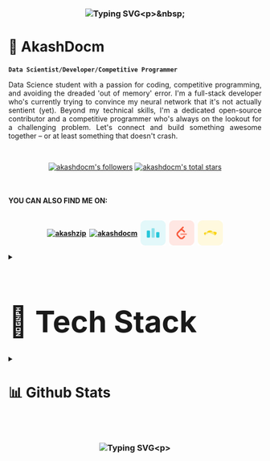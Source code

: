 <!--[<img src="coffee.gif" width="100%">]()-->

<link rel="preconnect" href="https://fonts.googleapis.com">
<link rel="preconnect" href="https://fonts.gstatic.com" crossorigin>
<link href="https://fonts.googleapis.com/css2?family=Jersey+10&display=swap" rel="stylesheet">
 

### <p align="center"> ![Typing SVG](https://readme-typing-svg.demolab.com?font=Jersey+10&size=60&pause=400&vCenter=true&width=750&color=3bd354&lines=HI,+I+AM+AKASH+DEWANGAN+:];WELCOME+TO+MY+GITHUB+ACCOUNT+>_<;)<p>&nbsp;

# 👺 AkashDocm

**`Data Scientist/Developer/Competitive Programmer`**

<p align="justify" >Data Science student with a passion for coding, competitive programming, and avoiding the dreaded 'out of memory' error. I'm a full-stack developer who's currently trying to convince my neural network that it's not actually sentient (yet). Beyond my technical skills, I'm a dedicated open-source contributor and a competitive programmer who's always on the lookout for a challenging problem. Let's connect and build something awesome together – or at least something that doesn't crash.</p> &nbsp;

<p align="center">
      <a href="https://github.com/akashdocm?tab=followers">
         <img alt="akashdocm's followers" title="Follow me on Github" src="https://custom-icon-badges.demolab.com/github/followers/akashdocm?color=ff4721&labelColor=f2411c&style=for-the-badge&logo=person-add&label=Follow&logoColor=white"/></a>
      <a href="https://github.com/akashdocm?tab=repositories&sort=stargazers">
         <img alt="akashdocm's total stars" title="Total stars on GitHub" src="https://custom-icon-badges.demolab.com/github/stars/akashdocm?color=236ad3&style=for-the-badge&labelColor=1155ba&logo=star"/></a>
   </p>&nbsp;
 
  
<h4>YOU CAN ALSO FIND ME ON:
<br>
<br>
<p align="center">
<a href="https://twitter.com/akashzip" target="_blank"><img align="center" src="https://skillicons.dev/icons?i=twitter" alt="akashzip"/></a>&nbsp;
<a href="https://linkedin.com/in/akashdocm" target="_blank"><img align="center" src="https://skillicons.dev/icons?i=linkedin" alt="akashdocm"/></a>&nbsp;
<!--<a href="https://medium.com/@akashdocm" target="blank"><img align="center" src="logo/medium.png" width="50px" alt="@akashdocm"/></a>&nbsp;-->
<a href="https://codeforces.com/profile/akashdocm" target="_blank"><img align="center" src="logo/codeforce.png" width="50px" alt="akashdocm"/></a>&nbsp;
<a href="https://www.leetcode.com/akashdocm" target="_blank"><img align="center" width="50px" src="logo/leetcode.webp" alt="akashdocm"/></a>&nbsp;
<a href="https://www.topcoder.com/members/akashdocm" target="blank"><img align="center" src="logo/topcoder.webp" width="50px" alt="akashdocm"/></a>
 
</p>
  
</details>

 

 
<details>
<summary><h1 style="font-size: 4.25em; margin-bottom: 0.5em;">📡 Tech Stack</h1></summary>

<h3>👨‍💻 Programming and Markup Languages</h3>
<p align="center">
  <a>
    <img src="https://skillicons.dev/icons?i=c,cs,cpp,java,js,ts,go,latex,html,css,mysql&perline=10" />
  </a>
</p>

 
<h3>👨‍💻 Database and Cloud Hosting</h3>
<p align="center">
  <a>
    <img src="https://skillicons.dev/icons?i=mongodb,postgres,aws,azure,docker,gcp,kubernetes,appwrite,firebase&perline=10" />
  </a>
</p>


<h3>🧰 Frameworks and Libraries</h3>
 <p align="center">
  <a>
    <img src="https://skillicons.dev/icons?i=nodejs,nextjs,express,angular,vue,bootstrap,jquery,react,tailwind,threejs,django,dotnet,wordpress,tensorflow,pytorch,dart,flutter,kotlin&perline=10" />
  </a>
</p>

 <h3>💻 Software and Tools</h3>
 <p align="center">
  <a>
    <img src="https://skillicons.dev/icons?i=arduino,ps,powershell,autocad,blender,git,github,gitlab,githubactions,figma,linux,matlab,postman&perline=10" />
  </a>
</p>
</details>



<details>
<summary><h1>📊 Github Stats</h1></summary>

  <br/>
  <br/>

  <p align="center">
   <a href="https://git.io/streak-stats"><img src="https://streak-stats.demolab.com?user=AkashDocm&theme=github-dark&border_radius=6&date_format=j%20M%5B%20Y%5D" alt="GitHub Streak" height="130px"/></a>&nbsp;
    <a href="#"><img alt="akashdocm's Github Stats" src="https://denvercoder1-github-readme-stats.vercel.app/api/?username=akashdocm&show_icons=true&include_all_commits=true&count_private=true&theme=react&hide_border=false&bg_color=0d1117&title_color=FFFFFF&icon_color=1b68e3&text_color=3bd354&border_color=3bd354" height="130px"/></a>&nbsp;
    <a href="#"><img alt="akashdocm's Top Languages" src="https://denvercoder1-github-readme-stats.vercel.app/api/top-langs/?username=akashdocm&langs_count=8&layout=compact&theme=react&hide_border=false&bg_color=0d1117&border_color=3bd354&title_color=FFFFFF&icon_color=1b68e3&text_color=3bd354&hide=Jupyter%20Notebook,Roff" height="130px"/></a>
  </p>

  <br/>

  <p align="center">
  <b>NOTE:</b> Top languages is only a metric of the languages my public code consists of and doesn't reflect experience or skill level.
  <br>
  <br>
    <a href="#"><img alt="akashdocm's Activity Graph" src="https://github-readme-activity-graph.vercel.app/graph/?username=akashdocm&hide_border=false&bg_color=0d1117&border_color=3bd354&color=FFFFFF&line=3bd354&point=1b68e3" /></a>
  </p>

</details>

&nbsp;

### <p align="center"> ![Typing SVG](https://readme-typing-svg.demolab.com?font=Jersey+10&size=60&pause=400&vCenter=true&width=750&color=3bd354&lines=THANK+YOU+FOR+STOPPING+BY+>_<;MAKE+SURE+TO+LEAVE+A+STAR+:];)<p>
